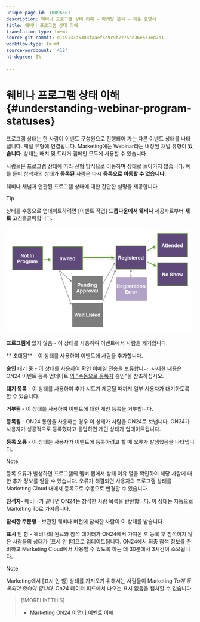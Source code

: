 ```yaml
---
unique-page-id: 10096681
description: 웨비나 프로그램 상태 이해 - 마케팅 문서 - 제품 설명서
title: 웨비나 프로그램 상태 이해
translation-type: tm+mt
source-git-commit: e149133a5383faaef5e9c9b7775ae36e633ed7b1
workflow-type: tm+mt
source-wordcount: '412'
ht-degree: 0%

---
```



# 웨비나 프로그램 상태 이해 {#understanding-webinar-program-statuses}

프로그램 상태는 한 사람이 이벤트 구성원으로 진행되어 가는 다른 이벤트 상태를 나타냅니다. 채널 유형에 연결됩니다. Marketing에는 Webinar라는 내장된 채널 유형이 **있습니다**. 상태는 배치 및 트리거 캠페인 모두에 사용할 수 있습니다.

사람들은 프로그램 상태에 따라 선형 방식으로 이동하며 상태로 돌아가지 않습니다. 예를 들어 참석자의 상태가 **등록된** 사람은 다시 **등록으로 이동할 수 없습니다**.

웨비나 채널과 연관된 프로그램 상태에 대한 간단한 설명을 제공합니다.

>[!TIP]
>
>상태를 수동으로 업데이트하려면 [이벤트 작업] **드롭다운에서 웨비나** 제공자로부터 **새로** 고침을클릭합니다.

![](assets/image2015-12-17-13-3a52-3a39.png)

**프로그램에** 있지 않음 - 이 상태를 사용하여 이벤트에서 사람을 제거합니다.

** 초대됨** - 이 상태를 사용하여 이벤트에 사람을 추가합니다.

**승인** 대기 중 - 이 상태를 사용하여 확인 이메일 전송을 보류합니다. 자세한 내용은 ON24 이벤트 등록 업데이트 [의 &quot;수동으로 등록자](on24-event-registration-updates.md) 승인&quot;을 참조하십시오.

**대기 목록** - 이 상태를 사용하여 추가 시트가 제공될 때까지 일부 사용자가 대기하도록 할 수 있습니다.

**거부됨** - 이 상태를 사용하여 이벤트에 대한 개인 등록을 거부합니다.

**등록됨** - ON24 통합을 사용하는 경우 이 상태가 사람을 ON24로 보냅니다. ON24가 사용자가 성공적으로 등록했다고 응답하면 개인 상태가 업데이트됩니다.

**등록 오류** - 이 상태는 사용자가 이벤트에 등록하려고 할 때 오류가 발생했음을 나타냅니다.

>[!NOTE]
>
>등록 오류가 발생하면 프로그램의 멤버 탭에서 상태 이유 열을 확인하여 해당 사람에 대한 추가 정보를 얻을 수 있습니다. 오류가 해결되면 사용자의 프로그램 상태를 Marketing Cloud 내에서 등록으로 수동으로 변경할 수 있습니다.

**참석자**- 웨비나가 끝나면 ON24는 참석한 사람 목록을 반환합니다. 이 상태는 자동으로 Marketing To로 가져옵니다.

**참석한 주문형** - 보관된 웨비나 버전에 참석한 사람이 이 상태를 받습니다.

**표시** 안 함 - 웨비나의 완료와 참석 데이터가 ON24에서 가져온 후 등록 후 참석하지 않은 사람들의 상태가 [표시 안 함]으로 업데이트됩니다. ON24에서 최종 참석 정보를 준비하고 Marketing Cloud에서 사용할 수 있도록 하는 데 30분에서 3시간이 소요됩니다.

>[!NOTE]
>
>Marketing에서 [표시 안 함] 상태를 가져오기 위해서는 사람들이 Marketing *To에 등록되어 있어야 합니다*. On24 데이터 피드에서 나오는 표시 없음을 캡처할 수 없습니다.

>[!MORELIKETHIS]
>
>* [Marketing ON24 어댑터 이벤트 이해](understanding-marketo-on24-adapter-events.md)

>



